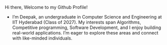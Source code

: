 Hi there, Welcome to my Github Profile!

- I’m Deepak, an undergraduate in Computer Science and Engineering at IIT Hyderabad (Class of 2027). My interests span Algorithms, Competitive programming, Software Development, and I enjoy building real-world applications. I’m eager to explore these areas and connect with like-minded individuals.

<!---
saideepaksana/saideepaksana is a ✨ special ✨ repository because its `README.md` (this file) appears on your GitHub profile.
You can click the Preview link to take a look at your changes.
--->
